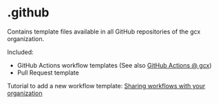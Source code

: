 # .github

Contains template files available in all GitHub repositories of the gcx organization.

Included:
- GitHub Actions workflow templates (See also [GitHub Actions @ gcx](https://wiki.gcxi.de/display/TENG/GitHub%3A+Actions))
- Pull Request template

Tutorial to add a new workflow template: [Sharing workflows with your organization](https://docs.github.com/en/actions/learn-github-actions/sharing-workflows-with-your-organization)
